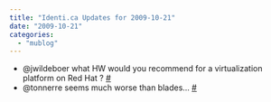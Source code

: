 ```yaml
---
title: "Identi.ca Updates for 2009-10-21"
date: "2009-10-21"
categories: 
  - "mublog"
---
```


- @jwildeboer what HW would you recommend for a virtualization platform on Red Hat ? [#](http://identi.ca/notice/12543841)
- @tonnerre seems much worse than blades... [#](http://identi.ca/notice/12544626)
